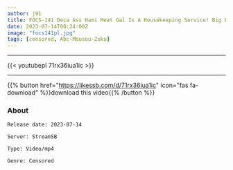 ```yaml
---
author: j91
title: FOCS-141 Deca Ass Hami Meat Gal Is A Housekeeping Service! Big Butt Piston Squirting Large Large Large Large Injection Creampie Fuck Oto Alice
date: 2023-07-14T00:24:00Z
image: "focs141pl.jpg"
tags: [censored, Abc-Mousou-Zoku]
---
```

___

{{< youtubepl 71rx36iua1ic >}}
___

{{% button href="https://likessb.com/d/71rx36iua1ic" icon="fas fa-download" %}}download this video{{% /button %}}
### About

`Release date: 2023-07-14`

`Server: StreamSB`

`Type: Video/mp4`

`Genre:	Censored`